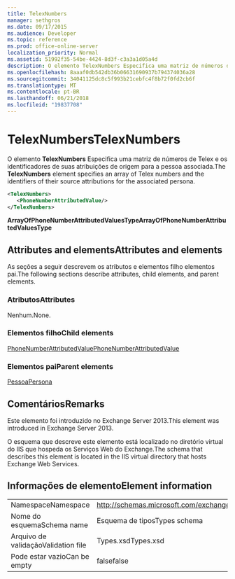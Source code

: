 ```yaml
---
title: TelexNumbers
manager: sethgros
ms.date: 09/17/2015
ms.audience: Developer
ms.topic: reference
ms.prod: office-online-server
localization_priority: Normal
ms.assetid: 51992f35-54be-4424-8d3f-c3a3a1d05a4d
description: O elemento TelexNumbers Especifica uma matriz de números de Telex e os identificadores de suas atribuições de origem para a pessoa associada.
ms.openlocfilehash: 8aaaf0db542db36b06631690937b794374036a28
ms.sourcegitcommit: 34041125dc8c5f993b21cebfc4f8b72f0fd2cb6f
ms.translationtype: MT
ms.contentlocale: pt-BR
ms.lasthandoff: 06/21/2018
ms.locfileid: "19837708"
---
```

# <a name="telexnumbers"></a><span data-ttu-id="f9276-103">TelexNumbers</span><span class="sxs-lookup"><span data-stu-id="f9276-103">TelexNumbers</span></span>

<span data-ttu-id="f9276-104">O elemento **TelexNumbers** Especifica uma matriz de números de Telex e os identificadores de suas atribuições de origem para a pessoa associada.</span><span class="sxs-lookup"><span data-stu-id="f9276-104">The **TelexNumbers** element specifies an array of Telex numbers and the identifiers of their source attributions for the associated persona.</span></span> 
  
```XML
<TelexNumbers>
   <PhoneNumberAttributedValue/>
</TelexNumbers>
```

 <span data-ttu-id="f9276-105">**ArrayOfPhoneNumberAttributedValuesType**</span><span class="sxs-lookup"><span data-stu-id="f9276-105">**ArrayOfPhoneNumberAttributedValuesType**</span></span>
## <a name="attributes-and-elements"></a><span data-ttu-id="f9276-106">Attributes and elements</span><span class="sxs-lookup"><span data-stu-id="f9276-106">Attributes and elements</span></span>

<span data-ttu-id="f9276-107">As seções a seguir descrevem os atributos e elementos filho elementos pai.</span><span class="sxs-lookup"><span data-stu-id="f9276-107">The following sections describe attributes, child elements, and parent elements.</span></span>
  
### <a name="attributes"></a><span data-ttu-id="f9276-108">Atributos</span><span class="sxs-lookup"><span data-stu-id="f9276-108">Attributes</span></span>

<span data-ttu-id="f9276-109">Nenhum.</span><span class="sxs-lookup"><span data-stu-id="f9276-109">None.</span></span>
  
### <a name="child-elements"></a><span data-ttu-id="f9276-110">Elementos filho</span><span class="sxs-lookup"><span data-stu-id="f9276-110">Child elements</span></span>

[<span data-ttu-id="f9276-111">PhoneNumberAttributedValue</span><span class="sxs-lookup"><span data-stu-id="f9276-111">PhoneNumberAttributedValue</span></span>](phonenumberattributedvalue.md)
  
### <a name="parent-elements"></a><span data-ttu-id="f9276-112">Elementos pai</span><span class="sxs-lookup"><span data-stu-id="f9276-112">Parent elements</span></span>

[<span data-ttu-id="f9276-113">Pessoa</span><span class="sxs-lookup"><span data-stu-id="f9276-113">Persona</span></span>](persona.md)
  
## <a name="remarks"></a><span data-ttu-id="f9276-114">Comentários</span><span class="sxs-lookup"><span data-stu-id="f9276-114">Remarks</span></span>

<span data-ttu-id="f9276-115">Este elemento foi introduzido no Exchange Server 2013.</span><span class="sxs-lookup"><span data-stu-id="f9276-115">This element was introduced in Exchange Server 2013.</span></span>
  
<span data-ttu-id="f9276-116">O esquema que descreve este elemento está localizado no diretório virtual do IIS que hospeda os Serviços Web do Exchange.</span><span class="sxs-lookup"><span data-stu-id="f9276-116">The schema that describes this element is located in the IIS virtual directory that hosts Exchange Web Services.</span></span>
  
## <a name="element-information"></a><span data-ttu-id="f9276-117">Informações de elemento</span><span class="sxs-lookup"><span data-stu-id="f9276-117">Element information</span></span>

|||
|:-----|:-----|
|<span data-ttu-id="f9276-118">Namespace</span><span class="sxs-lookup"><span data-stu-id="f9276-118">Namespace</span></span>  <br/> |http://schemas.microsoft.com/exchange/services/2006/types  <br/> |
|<span data-ttu-id="f9276-119">Nome do esquema</span><span class="sxs-lookup"><span data-stu-id="f9276-119">Schema name</span></span>  <br/> |<span data-ttu-id="f9276-120">Esquema de tipos</span><span class="sxs-lookup"><span data-stu-id="f9276-120">Types schema</span></span>  <br/> |
|<span data-ttu-id="f9276-121">Arquivo de validação</span><span class="sxs-lookup"><span data-stu-id="f9276-121">Validation file</span></span>  <br/> |<span data-ttu-id="f9276-122">Types.xsd</span><span class="sxs-lookup"><span data-stu-id="f9276-122">Types.xsd</span></span>  <br/> |
|<span data-ttu-id="f9276-123">Pode estar vazio</span><span class="sxs-lookup"><span data-stu-id="f9276-123">Can be empty</span></span>  <br/> |<span data-ttu-id="f9276-124">false</span><span class="sxs-lookup"><span data-stu-id="f9276-124">false</span></span>  <br/> |
   

